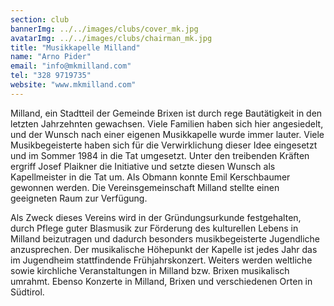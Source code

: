 ```yaml
---
section: club
bannerImg: ../../images/clubs/cover_mk.jpg
avatarImg: ../../images/clubs/chairman_mk.jpg
title: "Musikkapelle Milland"
name: "Arno Pider"
email: "info@mkmilland.com"
tel: "328 9719735"
website: "www.mkmilland.com"
---
```


Milland, ein Stadtteil der Gemeinde Brixen ist durch rege Bautätigkeit in den letzten Jahrzehnten gewachsen. Viele Familien haben sich hier angesiedelt, und der Wunsch nach einer eigenen Musikkapelle wurde immer lauter. Viele Musikbegeisterte haben sich für die Verwirklichung dieser Idee eingesetzt und im Sommer 1984 in die Tat umgesetzt. Unter den treibenden Kräften ergriff Josef Plaikner  die Initiative und setzte diesen Wunsch als Kapellmeister in die Tat um. Als Obmann konnte Emil Kerschbaumer gewonnen werden. Die Vereinsgemeinschaft Milland stellte einen geeigneten Raum zur Verfügung.


Als Zweck dieses Vereins wird in der Gründungsurkunde festgehalten, durch Pflege guter Blasmusik zur Förderung des kulturellen Lebens in Milland beizutragen und dadurch besonders musikbegeisterte Jugendliche anzusprechen.
Der musikalische Höhepunkt der Kapelle ist jedes Jahr das im Jugendheim stattfindende Frühjahrskonzert. Weiters werden weltliche sowie kirchliche Veranstaltungen in Milland bzw. Brixen musikalisch umrahmt. Ebenso Konzerte in Milland, Brixen und verschiedenen Orten in Südtirol. 